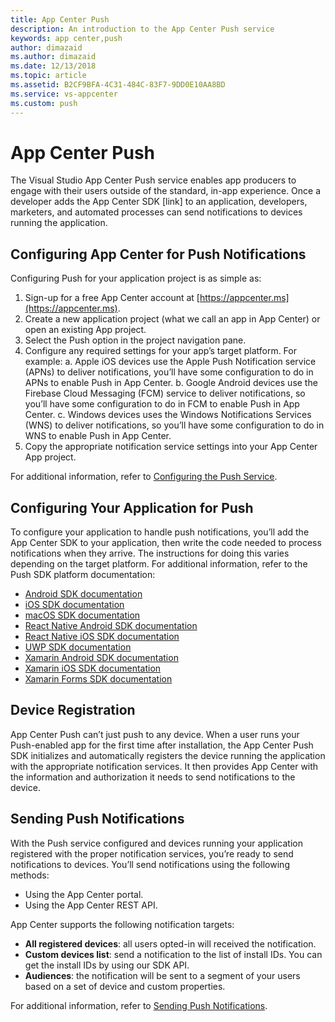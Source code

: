 ```yaml
---
title: App Center Push
description: An introduction to the App Center Push service
keywords: app center,push
author: dimazaid
ms.author: dimazaid
ms.date: 12/13/2018
ms.topic: article
ms.assetid: B2CF9BFA-4C31-484C-83F7-9DD0E10AA8BD
ms.service: vs-appcenter
ms.custom: push
---
```


# App Center Push

The Visual Studio App Center Push service enables app producers to engage with their users outside of the standard, in-app experience. Once a developer adds the App Center SDK [link] to an application, developers, marketers, and automated processes can send notifications to devices running the application.  

## Configuring App Center for Push Notifications

Configuring Push for your application project is as simple as:

1. Sign-up for a free App Center account at [https://appcenter.ms](https://appcenter.ms).
2. Create a new application project (what we call an app in App Center) or open an existing App project.
3. Select the Push option in the project navigation pane.
4. Configure any required settings for your app’s target platform. For example:
  a. Apple iOS devices use the Apple Push Notification service (APNs) to deliver notifications, you’ll have some configuration to do in APNs to enable Push in App Center.
  b. Google Android devices use the Firebase Cloud Messaging (FCM) service to deliver notifications, so you’ll have some configuration to do in FCM to enable Push in App Center.
  c. Windows devices uses the Windows Notifications Services (WNS) to deliver notifications, so you’ll have some configuration to do in WNS to enable Push in App Center.
5. Copy the appropriate notification service settings into your App Center App project.

For additional information, refer to [Configuring the Push Service](~/push/push-configuration.md).

## Configuring Your Application for Push

To configure your application to handle push notifications, you’ll add the App Center SDK to your application, then write the code needed to process notifications when they arrive. The instructions for doing this varies depending on the target platform. For additional information, refer to the Push SDK platform documentation:

+ [Android SDK documentation](~/sdk/push/android.md)
+ [iOS SDK documentation](~/sdk/push/ios.md)
+ [macOS SDK documentation](~/sdk/push/macos.md)
+ [React Native Android SDK documentation](~/sdk/push/react-native-android.md)
+ [React Native iOS SDK documentation](~/sdk/push/react-native-ios.md)
+ [UWP SDK documentation](~/sdk/push/uwp.md)
+ [Xamarin Android SDK documentation](~/sdk/push/xamarin-android.md)
+ [Xamarin iOS SDK documentation](~/sdk/push/xamarin-ios.md)
+ [Xamarin Forms SDK documentation](~/sdk/push/xamarin-forms.md)

## Device Registration

App Center Push can’t just push to any device. When a user runs your Push-enabled app for the first time after installation, the App Center Push SDK initializes and automatically registers the device running the application with the appropriate notification services. It then provides App Center with the information and authorization it needs to send notifications to the device.

## Sending Push Notifications

With the Push service configured and devices running your application registered with the proper notification services, you’re ready to send notifications to devices. You’ll send notifications using the following methods:

+ Using the App Center portal.
+ Using the App Center REST API.  

App Center supports the following notification targets:

+ **All registered devices**: all users opted-in will received the notification.
+ **Custom devices list**: send a notification to the list of install IDs. You can get the install IDs by using our SDK API.
+ **Audiences**: the notification will be sent to a segment of your users based on a set of device and custom properties.

For additional information, refer to [Sending Push Notifications](~/push/push-sending.md).
